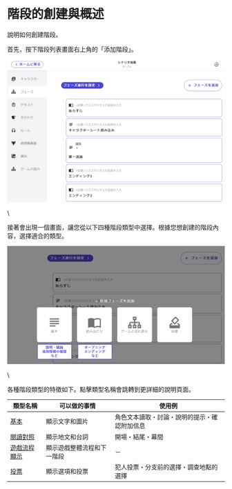 # 階段的創建與概述

說明如何創建階段。

首先，按下階段列表畫面右上角的「添加階段」。

![](../../images/phase1.png)

\

接著會出現一個畫面，讓您從以下四種階段類型中選擇。根據您想創建的階段內容，選擇適合的類型。

![](../../images/phase2.png)

\

各種階段類型的特徵如下。點擊類型名稱會跳轉到更詳細的說明頁面。

| 類型名稱                    | 可以做的事情                | 使用例                             |
| ----------------------- | --------------------- | ------------------------------- |
| [基本](discussion.md)     | 顯示文字和圖片             | 角色文本讀取・討論・說明的提示・確認附加信息 |
| [閱讀對照](script.md)      | 顯示地文和台詞             | 開場・結尾・幕間                  |
| [遊戲流程顯示](timeline.md) | 顯示遊戲整體流程和下一階段   | －                               |
| [投票](select.md)         | 顯示選項和投票             | 犯人投票・分支前的選擇・調查地點的選擇             |